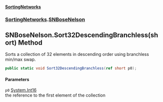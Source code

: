 #### [SortingNetworks](./index.md 'index')
### [SortingNetworks](./SortingNetworks.md 'SortingNetworks').[SNBoseNelson](./SortingNetworks-SNBoseNelson.md 'SortingNetworks.SNBoseNelson')
## SNBoseNelson.Sort32DescendingBranchless(short) Method
Sorts a collection of 32 elements in descending order using branchless min/max swap.  
```csharp
public static void Sort32DescendingBranchless(ref short p0);
```
#### Parameters
<a name='SortingNetworks-SNBoseNelson-Sort32DescendingBranchless(short)-p0'></a>
`p0` [System.Int16](https://docs.microsoft.com/en-us/dotnet/api/System.Int16 'System.Int16')  
the reference to the first element of the collection  
  
